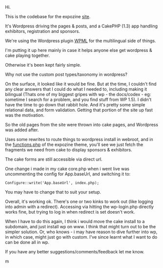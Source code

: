 Hi.

This is the codebase for the expozine [site](http://www.expozine.ca).

It's Wordpress driving the pages & posts, and a CakePHP (1.3) app handling exhibitors, registration and sponsors.  

We're using the Wordpress plugin [WPML](http://www.wpml.org) for the multilingual side of things.

I'm putting it up here mainly in case it helps anyone else get wordpress & cake playing together.

Otherwise it's been kept fairly simple.

Why not use the custom post types/taxonomy in wordpress? 

On the surface, it looked like it would be fine. But at the time, I couldn't find any clear answers that I could do what I needed to, including making it bilingual (Thats one of my biggest gripes with wp - the docs/codex - eg: sometime I search for a problem, and you find stuff from WP 1.5). I didn't have the time to go down that rabbit hole.  And it's pretty some simple relational data, and form validation. Getting that portion of the site up fast was the motivation. 

So the old pages from the site were thrown into cake pages, and Wordpress was added after. 

Uses some rewrites to route things to wordpress install in webroot, and in the [functions.php](https://github.com/meeech/expozine/blob/master/webroot/wp_engine/wp-content/themes/expozine/functions.php#L41-50) of the expozine theme, you'll see we just fetch the fragments we need from cake to display sponsors & exhibitors. 

The cake forms are still accessible via direct url. 

One change i made in my cake core.php when i went live was uncommenting the config for App.baseUrl, and switching it to:

    Configure::write('App.baseUrl', index.php);

You may have to change that to suit your setup.

Overall, it's working ok. There's one or two kinks to work out (like logging into admin with a redirect). Accessing via hitting the wp-login.php directly works fine, but trying to log in when redirect is set doesn't work. 

When I have to do this again, I think i would move the cake install to a subdomain, and just install wp on www. I think that might turn out to be the simpler solution. Or, who knows - i may have reason to dive further into wp, in which case, might just go with custom. I've since learnt what I want to do can be done all in wp.

If you have any better suggestions/comments/feedback let me know.

m
